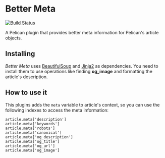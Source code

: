 Better Meta
===========

[![Build Status](https://travis-ci.org/kplaube/better_meta.svg?branch=master)](https://travis-ci.org/kplaube/better_meta)

A Pelican plugin that provides better meta information for Pelican's article objects.

Installing
----------

*Better Meta* uses [BeautifulSoup][] and [Jinja2][] as dependencies. You need to install them to use operations like finding **og_image** and formatting the article's description.

How to use it
-------------

This plugins adds the ``meta`` variable to article's context, so you can use the following indexes to access the meta information:

    article.meta['description']
    article.meta['keywords']
    article.meta['robots']
    article.meta['canonical']
    article.meta['og_description']
    article.meta['og_title']
    article.meta['og_url']
    article.meta['og_image']

  [BeautifulSoup]: http://www.crummy.com/software/BeautifulSoup/ "A Python library designed for quick turnaround projects like screen-scraping"
  [Jinja2]: http://jinja.pocoo.org/docs/ "Jinja2 is a modern and designer friendly templating language for Python"
